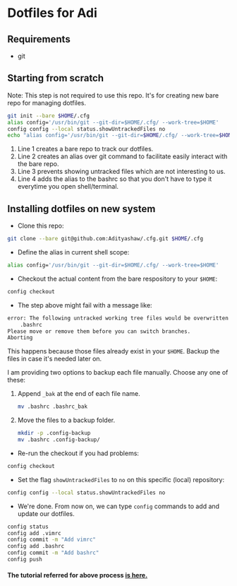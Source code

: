 # Dotfiles for Adi

## Requirements
* git

## Starting from scratch

Note: This step is not required to use this repo. It's for creating new bare repo for managing dotfiles.

```bash
git init --bare $HOME/.cfg
alias config='/usr/bin/git --git-dir=$HOME/.cfg/ --work-tree=$HOME'
config config --local status.showUntrackedFiles no
echo "alias config='/usr/bin/git --git-dir=$HOME/.cfg/ --work-tree=$HOME'" >> $HOME/.bashrc
```

1. Line 1 creates a bare repo to track our dotfiles.
1. Line 2 creates an alias over git command to facilitate easily interact with the bare repo.
1. Line 3 prevents showing untracked files which are not interesting to us.
1. Line 4 adds the alias to the bashrc so that you don't have to type it everytime you open shell/terminal.

## Installing dotfiles on new system

* Clone this repo:
```bash
git clone --bare git@github.com:Adityashaw/.cfg.git $HOME/.cfg
```

* Define the alias in current shell scope:
```bash
alias config='/usr/bin/git --git-dir=$HOME/.cfg/ --work-tree=$HOME'
```

* Checkout the actual content from the bare respository to your `$HOME`:
```bash
config checkout
```

* The step above might fail with a message like:
```bash
error: The following untracked working tree files would be overwritten by checkout:
    .bashrc
Please move or remove them before you can switch branches.
Aborting
```

This happens because those files already exist in your `$HOME`. Backup the files in case it's needed later on.

I am providing two options to backup each file manually. Choose any one of these:
1. Append `_bak` at the end of each file name.
   ```bash
   mv .bashrc .bashrc_bak
   ```
1. Move the files to a backup folder.
   ```bash
   mkdir -p .config-backup
   mv .bashrc .config-backup/
   ```

* Re-run the checkout if you had problems:
```bash
config checkout
```

* Set the flag `showUntrackedFiles` to `no` on this specific (local) repository:
```bash
config config --local status.showUntrackedFiles no
```

* We're done. From now on, we can type `config` commands to add and update our dotfiles.
```bash
config status
config add .vimrc
config commit -m "Add vimrc"
config add .bashrc
config commit -m "Add bashrc"
config push
```

#### The tutorial referred for above process [is here.](https://www.atlassian.com/git/tutorials/dotfiles)
